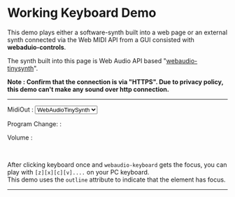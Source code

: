 <script>
WebAudioControlsOptions={
  outline:1,
};
</script>
<script src="../webaudio-controls.js"></script>
<script src='https://g200kg.github.io/webaudio-tinysynth/webaudio-tinysynth.js'></script>

<script>
var midioutputs=[null];
var midiout=null;
var kbd=null;
var synth;
async function Init() {
  navigator.requestMIDIAccess({sysex:false}).then(scb,ecb);
  kbd = document.getElementById("keyboard");
  document.getElementById("midiout").addEventListener("change",function(e) {
    midiout=midioutputs[document.getElementById("midiout").selectedIndex];
  });
  kbd.addEventListener("change",function(e) {
    Send([0x90,e.note[1],e.note[0]?100:0]);
  });
  document.getElementById("prog").addEventListener("input", (e)=>{
    DisplayTimbreName(e.target.value);
    Send([0xc0,e.target.value]);
  });
  document.getElementById("volume").addEventListener("change",function(e) {
    Send([0xb0,7,e.target.value]);
  });
  synth = document.getElementById("synth");
  await synth.ready();
  DisplayTimbreName(0);
}
function ecb(e) { console.log(e); }
function scb(midiaccess) {
  var i=0;
  var outputs=midiaccess.outputs.values();
  for (var outit=outputs.next(); !outit.done; outit=outputs.next()) {
    document.getElementById("midiout").options[i++]=new Option(outit.value.name);
    midioutputs.push(outit.value);
  }
  midiout=midioutputs[0];
}
function DisplayTimbreName(val){
  const name=synth.getTimbreName(0,val);
  document.getElementById("timbrename").innerText = name;
}
function Send(mess){
  if(midiout)
    midiout.send(mess);
  else
    synth.send(mess);
}
window.onload=Init;
</script>

# Working Keyboard Demo

This demo plays either a software-synth built into a web page 
or an external synth connected via the Web MIDI API
from a GUI consisted with **webaduio-controls**.  

The synth built into this page is Web Audio API based 
"<a href="https://github.com/g200kg/webaudio-tinysynth" target="_blank">webaudio-tinysynth</a>".  

**Note : Confirm that the connection is via "HTTPS". Due to privacy policy, this demo can't make any sound over http connection.**

---

<webaudio-tinysynth id="synth"></webaudio-tinysynth>  
  

MidiOut : <select id="midiout"><option>WebAudioTinySynth</option></select>  
  

Program Change: <webaudio-slider id="prog" min="0" max="127" width="256" direction="horz" valuetip="0"></webaudio-slider>  <webaudio-param link="prog"></webaudio-param> : <span id="timbrename"></span>  
  
  
Volume : <webaudio-knob id="volume" min="0" max="127" value="100" diameter="64"></webaudio-knob>  
  

<webaudio-keyboard id="keyboard" min="36" keys="37" width="800" height="150"></webaudio-keyboard>  
  
<br/>

After clicking keyboard once and `webaudio-keyboard` gets the focus, you can play with `[z][x][c][v]....` on your PC keyboard.  
This demo uses the `outline` attribute to indicate that the element has focus.  

---
